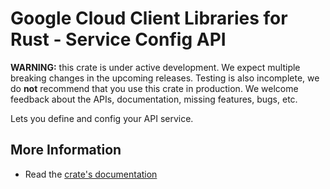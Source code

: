 # Google Cloud Client Libraries for Rust - Service Config API

<!-- Code generated by sidekick. DO NOT EDIT. -->

**WARNING:** this crate is under active development. We expect multiple breaking
changes in the upcoming releases. Testing is also incomplete, we do **not**
recommend that you use this crate in production. We welcome feedback about the
APIs, documentation, missing features, bugs, etc.

Lets you define and config your API service.

## More Information

* Read the [crate's documentation](https://docs.rs/google-cloud-api/latest/google-cloud-api)

